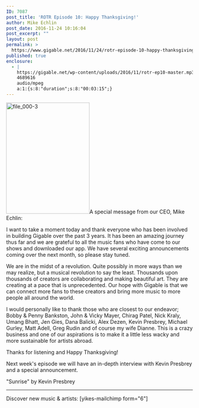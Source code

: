 ```yaml
---
ID: 7087
post_title: 'ROTR Episode 10: Happy Thanksgiving!'
author: Mike Echlin
post_date: 2016-11-24 10:16:04
post_excerpt: ""
layout: post
permalink: >
  https://www.gigable.net/2016/11/24/rotr-episode-10-happy-thanksgiving/
published: true
enclosure:
  - |
    https://gigable.net/wp-content/uploads/2016/11/rotr-ep10-master.mp3
    4689616
    audio/mpeg
    a:1:{s:8:"duration";s:8:"00:03:15";}
---
```

<a href="https://gigable.net/wp-content/uploads/2016/11/File_000-3-e1479996120257.jpeg"><img class="alignleft size-medium wp-image-7089" src="https://gigable.net/wp-content/uploads/2016/11/File_000-3-e1479996120257-225x300.jpeg" alt="file_000-3" width="225" height="300" /></a>A special message from our CEO, Mike Echlin:

I want to take a moment today and thank everyone who has been involved in building Gigable over the past 3 years. It has been an amazing journey thus far and we are grateful to all the music fans who have come to our shows and downloaded our app. We have several exciting announcements coming over the next month, so please stay tuned.

We are in the midst of a revolution. Quite possibly in more ways than we may realize, but a musical revolution to say the least. Thousands upon thousands of creators are collaborating and making beautiful art. They are creating at a pace that is unprecedented. Our hope with Gigable is that we can connect more fans to these creators and bring more music to more people all around the world.

I would personally like to thank those who are closest to our endeavor; Bobby &amp; Penny Bankston, John &amp; Vicky Mayer, Chirag Patel, Nick Kraly, Umang Bhatt, Jen Gies, Dana Balicki, Alex Dezen, Kevin Presbrey, Michael Gurley, Matt Adell, Greg Rudin and of course my wife Dianne. This is a crazy business and one of our aspirations is to make it a little less wacky and more sustainable for artists abroad.

Thanks for listening and Happy Thanksgiving!

Next week's episode we will have an in-depth interview with Kevin Presbrey and a special announcement.

"Sunrise" by Kevin Presbrey

<hr />

Discover new music &amp; artists: [yikes-mailchimp form="6"]